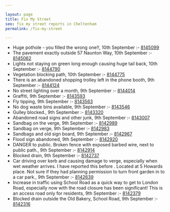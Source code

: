 ```yaml
---

layout: page
title: Fix My Street
seo: fix my street reports in Cheltenham
permalink: /fix-my-street

---
```


<!-- fix_marker starts -->

- Huge pothole - you filled the wrong one!!, 10th September :- [8145099](https://www.fixmystreet.com/report/8145099)
- The pavement exactly outside 57 Naunton Way, 10th September :- [8145062](https://www.fixmystreet.com/report/8145062)
- Lights not staying on green long enough causing huge tail back, 10th September :- [8144790](https://www.fixmystreet.com/report/8144790)
- Vegetation blocking path, 10th September :- [8144775](https://www.fixmystreet.com/report/8144775)
- There is an abandoned shopping trolley left in the phone booth, 9th September :- [8144124](https://www.fixmystreet.com/report/8144124)
- No street lighting over a month, 9th September :- [8144014](https://www.fixmystreet.com/report/8144014)
- Graffiti, 9th September :- [8143593](https://www.fixmystreet.com/report/8143593)
- Fly tipping, 9th September :- [8143563](https://www.fixmystreet.com/report/8143563)
- No dog waste bins available, 9th September :- [8143546](https://www.fixmystreet.com/report/8143546)
- Gulley blocked., 9th September :- [8143320](https://www.fixmystreet.com/report/8143320)
- Abandoned road signs and other junk, 9th September :- [8143007](https://www.fixmystreet.com/report/8143007)
- Sandbag on the verge, 9th September :- [8142989](https://www.fixmystreet.com/report/8142989)
- Sandbag on verge, 9th September :- [8142983](https://www.fixmystreet.com/report/8142983)
- Sandbags and old sign board, 9th September :- [8142967](https://www.fixmystreet.com/report/8142967)
- Flood sign abandoned, 9th September :- [8142920](https://www.fixmystreet.com/report/8142920)
- DANGER to public. Broken fence with exposed barbed wire, next to public path., 9th September :- [8142914](https://www.fixmystreet.com/report/8142914)
- Blocked drain, 9th September :- [8142737](https://www.fixmystreet.com/report/8142737)
- Car driving over kerb and causing damage to verge, especially when wet weather arrives. I have reported this before . Located at 5 Howards place. Not sure if they had planning permission to turn front garden in to a car park., 9th September :- [8142639](https://www.fixmystreet.com/report/8142639)
- Increase in traffic using School Road as a quick way to get to London Road, especially now with the road closure has been significant! This is an access road only for residents, 9th September :- [8142379](https://www.fixmystreet.com/report/8142379)
- Blocked drain outside the Old Bakery, School Road, 9th September :- [8142316](https://www.fixmystreet.com/report/8142316)

<!-- fix_marker ends -->